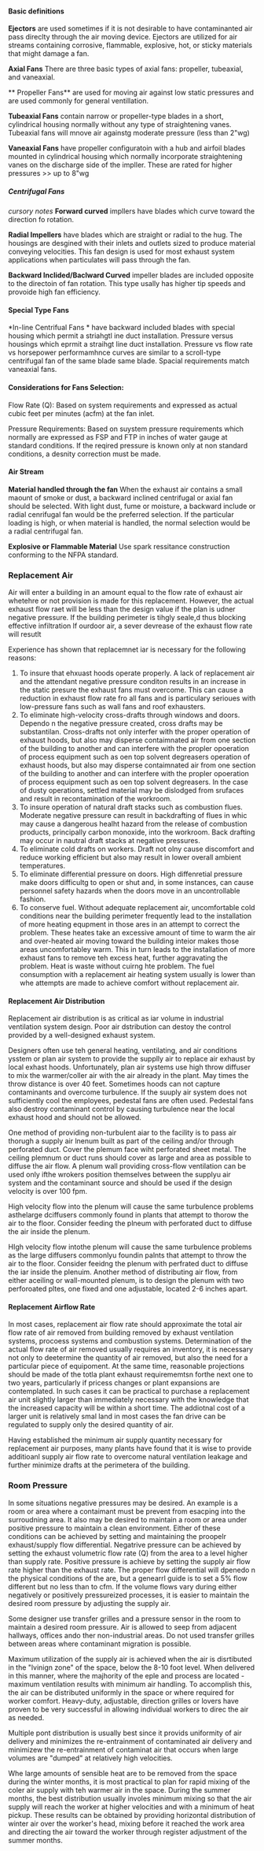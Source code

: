 #### Basic definitions

**Ejectors** are used sometimes if it is not desirable to have contaminanted air pass direclty through the air moving device. Ejectors are utilized for air streams containing corrosive, flammable, explosive, hot, or sticky materials that might damage a fan.

**Axial Fans** There are three basic types of axial fans: propeller, tubeaxial,
 and vaneaxial.
 
** Propeller Fans** are used for moving air against low static pressures and are used commonly for general ventillation.
 
 **Tubeaxial Fans** contain narrow or propeller-type blades in a short, cylindrical housing normally without any type of straightening vanes. Tubeaxial fans will mnove air againstg moderate pressure (less than 2"wg)
 
 **Vaneaxial Fans** have propeller configuratoin with a hub and airfoil blades mounted in cylindrical housing which normally incorporate straightening vanes on the discharge side of the impller. These are rated for higher pressures >>  up to 8"wg
 
 
 ##### Centrifugal Fans
 
 *cursory notes*
**Forward curved**  impllers have blades which curve toward the direction fo rotation. 

**Radial Impellers** have blades which are straight or radial to the hug. The housings are desgined with their inlets and outlets sized to produce material conveying velocities. This fan design is used for most exhaust system applications when particulates will pass through the fan.

**Backward Inclided/Baclward Curved** impeller blades are included opposite to the directoin of fan rotation. This type usally has higher tip speeds and provoide high fan efficiency.

#### Special Type Fans

*In-line Centrifual Fans * have backward included blades with special housing which permit a striahgtl ine duct installation. Pressure versus housings which eprmit a straihgt line duct installation. Pressure vs flow rate vs horsepower performamhnce curves are similar to a scroll-type centrifugal fan of the same blade same blade. Spacial requirements match vaneaxial fans.


#### Considerations for Fans Selection:


Flow Rate (Q): Based on system requirements and expressed as actual cubic feet per minutes (acfm) at the fan inlet.

Pressure Requirements: Based on suystem pressure requirements which normally are expressed as FSP and FTP in inches of water gauge at standard conditions. If the reqired pressure is known only at non standard conditions, a desnity correction must be made.

#### Air Stream

**Material handled through the fan** When the exhaust air contains a small maount of smoke or dust, a backward inclined centrifugal or axial fan should be selected. With light dust, fume or moisture, a backward include or radial cenrifugal fan would be the preferred selection. If the particular loading is high, or when material is handled, the normal selection would be a radial centrifugal fan.


**Explosive or Flammable Material** Use spark ressitance construction conforming to the NFPA standard.

### Replacement Air


Air will enter a building in an amount equal to the flow rate  of exhaust air whetehre or not provision is made for this replacement. However, the actual exhaust flow raet will be less than the design value if the plan is udner negative pressure. If the building perimeter is tihgly seale,d thus blocking effective infiltration lf ourdoor air, a sever devrease of the exhaust flow rate will resutlt

Experience has shown that replacemnet iar is necessary for the following reasons:

1. To insure that ehxuast hoods operate properly. A lack of replacement air and the attendant negative pressure conditon results in an increase in the static presure the exhaust fans  must overcome. This can cause a reduction in exhaust flow rate fro all fans and is particulary serioues with low-pressure fans such as wall fans and roof exhausters.
2.  To eliminate high-velocity cross-drafts through windows and doors. Dependo n the negative pressure created, cross drafts may be substantilan. Cross-drafts not only interfer with the proper operation of exhaust hoods, but also may disperse contaimnated air from one section of the building to another and can interfere with the propler opoeration of process equipment such as oen top solvent degreasers operation of exhaust hoods, but also may disperse contaimnated air from one section of the building to another and can interfere with the propler opoeration of process equipment such as oen top solvent degreasers. In the case of dusty operations, settled material may be dislodged from srufaces and result in recontamination of the workroom.
3.  To insure operation of natural draft stacks such as combustion flues. Moderate negative pressure can result in backdrafting of flues in whic may cause a dangerous healht hazard from the release of combustion products, principally carbon monoxide, into the workroom. Back drafting may occur in nautral draft stacks at negative pressures.
4. To eliminate cold drafts on workers. Draft not olny cause discomfort and reduce working efficient but also may result in lower overall ambient temperatures.
5. To eliminate differential pressure on doors. High diffenretial pressure make doors difficultg to open or shut and,  in some instances, can cause personnel safety hazards when the doors move in an uncontrollable fashion.
6. To conserve fuel. Without adequate replacement air, uncomfortable cold conditions near the building perimeter frequently lead to the installation of more heating equpment in those ares in an attempt to correct the problem. These heates take an excessive amount of time  to warm the air and over-heated air moving toward the building inteior makes those areas uncomfortabley warm. This in turn leads to the installation of more exhaust fans to remove teh excess heat, further aggravating the problem. Heat is waste without cuirng hte problem. The fuel consumption with a replacement air heating system usually is lower than whe attempts are made to achieve comfort without replacement air.


#### Replacement Air Distribution

Replacement air distribution is as critical as iar volume in industrial ventilation system design. Poor air dstribution can destoy the control provided by a well-designed exhaust system.

Designers often use teh general heating, ventilating, and air conditions ysstem or plan air system to provide the supplly air to replace air exhaust by local exhast hoods. Unfortunately, plan air systems use high throw diffuser to mix the warmer/coller air with the air already in the plant. May times the throw distance is over 40 feet. Sometimes hoods can not capture contaminants and overcome turbulence. If the suuply air system does not sufficiently cool the employees, pedestal fans are often used. Pedestal fans also destroy contaminant control by causing turbulence near the local exhaust hood and should not be allowed.

 One method of providing non-turbulent aiar to the facility is to pass air thorugh a supply air lnenum built as part of the ceiling and/or through perforated duct. Cover the plemum face wiht perforated sheet metal. The ceiling plemnum or duct runs should cover as large and area as possible to diffuse the air flow. A plenum wall providing cross-flow ventilation can be used only ifthe wrokers position themselves between the supplyu air system and the contaminant source and should be used if the design velocity is over 100 fpm.
 
 High velocity flow into the plenum will cause the same turbulence problems asthelarge dciffusers commonly found  in plants that attempt to thorow the air to the floor. Consider feeding the plneum with perforated duct to diffuse the air inside the plenum. 
 
 HIgh velocity flow intothe plenum will cause the same turbulence problems as the large diffusers commonlyu foundin palnts that attempt to throw the air to the floor. Consider feeidng the plenum with perfrated duct to diffuse the iar inside the plenuim. Another method of distributing air flow, from either aceiling or wall-mounted plenum, is to design the plenum with two perforoated pltes, one fixed and one adjustable, located 2-6 inches apart. 
 
 #### Replacement Airflow Rate
 
 In most cases, replacement air flow rate should approximate the total air flow rate of air removed from building removed by exhaust ventilation systems, procoess systems and combustion systems. Determination of the actual flow rate of air removed usually requires an inventory, it is necessary not only to deetermine the quantity of air removed, but also the need for a particular piece of equipoment. At the same time, reasonable projections should be made of the totla plant exhaust requirememtsn forthe next one to two years, particularly if pricess changes or plant expansions are contemplated. In such cases it can be practical to purchase a replacement air unit slightly larger than immediately necessary with the knowledge that the increased capacity will be within a short time. The addiotnal cost of a larger unit is relatively smal land in most cases the fan drive can be regulated to supply only the desired quantity of air.
 
 
 Having established the minimum air supply quantity necessary for replacement air purposes, many plants have found that it is wise to provide additioanl supply air flow rate to overcome natural ventilation leakage and further minimize drafts at the perimetera of the building.
 
 ### Room Pressure
 
In some situations negative pressures may be desired. An example is a room or area where a contaimant must be prevent from esacping into the surroudning area. It also may  be desired to maintain a room or area under positive pressure to maintain a clean environment. Either of these conditions can be achieved by setting and maintaining the proopelr exhaust/supply flow differential. Negatrive pressure can be achieved by setting the exhaust volumetric flow rate (Q) from the area to a level higher than supply rate. Positive pressure is achieve by setting the supply air flow rate higher than the exhaust rate. The proper flow differential will dpenedo n the physical conditions of the are, but a genearrl guide is to set a 5% flow different but no less than to cfm. If the volume flows vary during either negatively or positively pressureized processes, it is easier to maintain the desired room pressure by adjusting the supply air.

Some designer use transfer grilles and a pressure sensor in the room to maintain a desired room pressure. Air is allowed to seep from adjacent hallways, offices ando ther non-industrial areas. Do not used transfer grilles between areas where contaminant migration is possible.


Maximum utilization of the supply air is achieved when the air is disrtibuted in the "lvinign zone" of the space, below the 8-10 foot level. When delivered in this manner, where the majhority of the eple and process are located - maximum ventilation results with minimum air handling. To accomplish this, the air can be distributed uniformly in the space or where required for worker comfort. Heavy-duty, adjustable, direction grilles or lovers have proven to be very successful in allowing individual workers to direc the air as needed.

Multiple pont distribution is usually best since it provids uniformity of air delivery and minimizes the re-entrainment of contaminated air delivery and minimizew the re-entrainment of contaminat air that occurs when large volumes are "dumped" at relatively high velocities.

Whe large amounts of sensible heat are to be removed from the space during the winter months, it is most practical to plan for rapid mixing of the coler air supply with teh warmer air in the space. During the summer months, the best distribution usually involes minimum mixing so that the air supply will reach the worker at higher velocities and with a minimum of heat pickup. These results can be obtained by providing horizontal distribution of winter air over the worker's head, mixing before it reached the work area and directing the air toward the worker through register adjustment of the summer months.